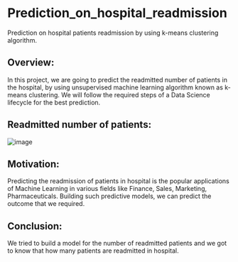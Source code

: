 # Prediction_on_hospital_readmission
Prediction on hospital patients readmission by using k-means clustering algorithm.

## Overview:
In this project, we are going to predict the readmitted number of patients in the hospital, by using unsupervised machine learning algorithm known as k-means clustering.
We will follow the required steps of a Data Science lifecycle for the best prediction.

## Readmitted number of patients:
![image](https://user-images.githubusercontent.com/103682825/177015482-e78d03bb-9e78-4917-979a-cfbad3c96b0c.png)

## Motivation:
Predicting the readmission of patients in hospital is the popular applications of Machine Learning in various fields like Finance, Sales, Marketing, Pharmaceuticals.
Building such predictive models, we can predict the outcome that we required.

## Conclusion:
We tried to build a model for the number of readmitted patients and we got to know that how many patients are readmitted in hospital.
